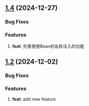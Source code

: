 ## [1.4](https://github.com/ligson/jtreesize) (2024-12-27)

### Bug Fixes

### Features

1. **feat**: 完善使用Bean的名称注入的功能

## [1.2](https://github.com/ligson/jtreesize) (2024-12-02)

### Bug Fixes

### Features

1. **feat**: add new feature

